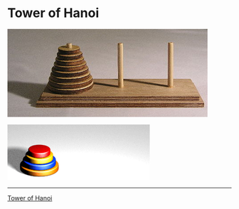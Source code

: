 
# Tower of Hanoi

![8 Disks](./Tower_of_Hanoi.jpeg)

![Animated Tower of Hanoi](./Tower_of_Hanoi_4.gif)

___
[Tower of Hanoi](https://en.wikipedia.org/wiki/Tower_of_Hanoi)